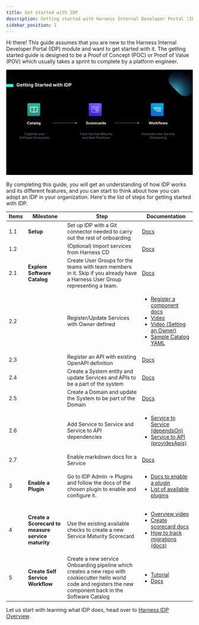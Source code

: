 ```yaml
---
title: Get started with IDP
description: Getting started with Harness Internal Developer Portal (IDP) Module
sidebar_position: 1
---
```


Hi there! This guide assumes that you are new to the Harness Internal Developer Portal (IDP) module and want to get started with it. The getting started guide is designed to be a Proof of Concept (POC) or Proof of Value (POV) which usually takes a sprint to complete by a platform engineer.

![](static/get%20started%20flow.png)

By completing this guide, you will get an understanding of how IDP works and its different features, and you can start to think about how you can adopt an IDP in your organization. Here's the list of steps for getting started with IDP.

| Items | Milestone                                          | Step                                                                                                                                                              | Documentation                                                                                                                                                                                                                                                                                                                                                                                    |
| ----- | -------------------------------------------------- | ----------------------------------------------------------------------------------------------------------------------------------------------------------------- | ------------------------------------------------------------------------------------------------------------------------------------------------------------------------------------------------------------------------------------------------------------------------------------------------------------------------------------------------------------------------------------------------ |
| 1.1   | **Setup**                                          | Set up IDP with a Git connector needed to carry out the rest of onboarding                                                                                        | [Docs](./setup-git-integration)                                                                                                                                                                                                                                                                                                                                                                  |
| 1.2   |                                                    | (Optional) Import services from Harness CD                                                                                                                        | [Docs](./setup-git-integration#import-services)                                                                                                                                                                                                                                                                                                                                                  |
| 2.1   | **Explore Software Catalog**                       | Create User Groups for the teams with team members in it. Skip if you already have a Harness User Group representing a team.                                      | [Docs](/docs/platform/role-based-access-control/add-user-groups/)                                                                                                                                                                                                                                                                                                                                |
| 2.2   |                                                    | Register/Update Services with Owner defined                                                                                                                       | <ul> <li>[Register a component docs](./register-a-new-software-component) </li> <li> [Video](https://www.youtube.com/watch?v=YgtIMDGMzJE) </li> <li> [Video (Setting an Owner)](https://www.youtube.com/watch?v=pQvqWBrXIhk) </li> <li> [Sample Catalog YAML](https://github.com/harness-community/idp-samples/blob/main/catalog-info.yaml) </li> </ul>                                                  |
| 2.3   |                                                    | Register an API with existing OpenAPI definition                                                                                                                  | [Docs](/docs/internal-developer-portal/techdocs/add-api-docs)                                                                                                                                                                                                                                                                                                                                                                           |
| 2.4   |                                                    | Create a System entity and update Services and APIs to be a part of the system                                                                                    | [Docs](https://backstage.io/docs/features/software-catalog/descriptor-format/#kind-system)                                                                                                                                                                                                                                                                                                       |
| 2.5   |                                                    | Create a Domain and update the System to be part of the Domain                                                                                                    | [Docs](https://backstage.io/docs/features/software-catalog/descriptor-format/#kind-domain)                                                                                                                                                                                                                                                                                                       |
| 2.6   |                                                    | Add Service to Service and Service to API dependencies                                                                                                            | <ul> <li> [Service to Service (dependsOn)](https://backstage.io/docs/features/software-catalog/descriptor-format/#specdependson-optional) </li> <li> [Service to API (providesApis)](https://backstage.io/docs/features/software-catalog/descriptor-format/#specprovidesapis-optional) </li> </ul>                                                                                               |
| 2.7   |                                                    | Enable markdown docs for a Service                                                                                                                                | [Docs](/docs/internal-developer-portal/techdocs/enable-docs)                                                                                                                                                                                                                                                                                                                                                                            |
| 3     | **Enable a Plugin**                                | Go to IDP Admin -> Plugins and follow the docs of the chosen plugin to enable and configure it.                                                                   | <ul> <li> [Docs to enable a plugin](./enable-a-new-plugin) </li> <li> [List of available plugins](/docs/category/available-plugins) </li> </ul>                                                                                                                                                                                                                                                  |
| 4     | **Create a Scorecard to measure service maturity** | Use the existing available checks to create a new Service Maturity Scorecard                                                                                      | <ul> <li> [Overview video](https://www.youtube.com/watch?v=jvLDdWS3rFE) </li> <li> [Create scorecard docs](https://developer.harness.io/docs/internal-developer-portal/scorecards/scorecard/#create-your-scorecard) </li> <li> [How to track migrations (docs)](https://developer.harness.io/tutorials/internal-developer-portal/how-to-track-migrations/#setting-up-a-custom-check) </li> </ul> |
| 5     | **Create Self Service Workflow**                   | Create a new service Onboarding pipeline which creates a new repo with cookiecutter hello world code and registers the new component back in the Software Catalog | <ul> <li> [Tutorial](/docs/internal-developer-portal/tutorials/service-onboarding-with-idp-stage/) </li> <li> [Docs](/docs/internal-developer-portal/flows/service-onboarding-pipelines) </li> </ul>                                                                                                                                                                                             |

Let us start with learning what IDP does, head over to [Harness IDP Overview](./overview.md).
